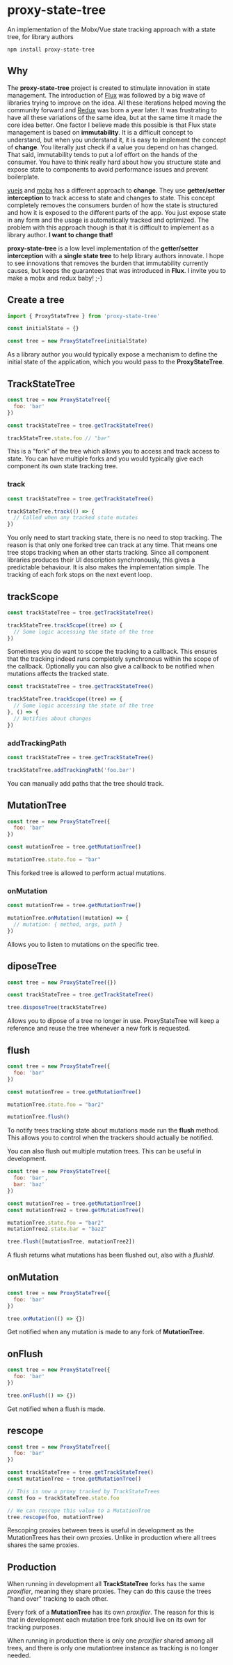 # proxy-state-tree
An implementation of the Mobx/Vue state tracking approach with a state tree, for library authors 

`npm install proxy-state-tree`

## Why
The **proxy-state-tree** project is created to stimulate innovation in state management. The introduction of [Flux](https://facebook.github.io/flux/) was followed by a big wave of libraries trying to improve on the idea. All these iterations helped moving the community forward and [Redux](https://redux.js.org/) was born a year later. It was frustrating to have all these variations of the same idea, but at the same time it made the core idea better. One factor I believe made this possible is that Flux state management is based on **immutability**. It is a difficult concept to understand, but when you understand it, it is easy to implement the concept of **change**. You literally just check if a value you depend on has changed. That said, immutability tends to put a lof effort on the hands of the consumer. You have to think really hard about how you structure state and expose state to components to avoid performance issues and prevent boilerplate.

[vuejs](https://vuejs.org/) and [mobx](https://github.com/mobxjs/mobx) has a different approach to **change**. They use **getter/setter interception** to track access to state and changes to state. This concept completely removes the consumers burden of how the state is structured and how it is exposed to the different parts of the app. You just expose state in any form and the usage is automatically tracked and optimized. The problem with this approach though is that it is difficult to implement as a library author. **I want to change that!**

**proxy-state-tree** is a low level implementation of the **getter/setter interception** with a **single state tree** to help library authors innovate. I hope to see innovations that removes the burden that immutability currently causes, but keeps the guarantees that was introduced in **Flux**. I invite you to make a mobx and redux baby! ;-)

## Create a tree

```js
import { ProxyStateTree } from 'proxy-state-tree'

const initialState = {}

const tree = new ProxyStateTree(initialState)
```

As a library author you would typically expose a mechanism to define the initial state of the application, which you would pass to the **ProxyStateTree**.

## TrackStateTree

```js
const tree = new ProxyStateTree({
  foo: 'bar'
})

const trackStateTree = tree.getTrackStateTree()

trackStateTree.state.foo // "bar"
```

This is a "fork" of the tree which allows you to access and track access to state. You can have multiple forks and you would typically give each component its own state tracking tree.

### track

```js
const trackStateTree = tree.getTrackStateTree()

trackStateTree.track(() => {
  // Called when any tracked state mutates
})
```

You only need to start tracking state, there is no need to stop tracking. The reason is that only one forked tree can track at any time. That means one tree stops tracking when an other starts tracking. Since all component libraries produces their UI description synchronously, this gives a predictable behaviour. It is also makes the implementation simple. The tracking of each fork stops on the next event loop.

## trackScope

```js
const trackStateTree = tree.getTrackStateTree()

trackStateTree.trackScope((tree) => {
  // Some logic accessing the state of the tree
})
```

Sometimes you do want to scope the tracking to a callback. This ensures that the tracking indeed runs completely synchronous within the scope of the callback. Optionally you can also give a callback to be notified when mutations affects the tracked state.

```js
const trackStateTree = tree.getTrackStateTree()

trackStateTree.trackScope((tree) => {
  // Some logic accessing the state of the tree
}, () => {
  // Notifies about changes
})
```

### addTrackingPath

```js
const trackStateTree = tree.getTrackStateTree()

trackStateTree.addTrackingPath('foo.bar')
```

You can manually add paths that the tree should track.

## MutationTree

```js
const tree = new ProxyStateTree({
  foo: 'bar'
})

const mutationTree = tree.getMutationTree()

mutationTree.state.foo = "bar"
```

This forked tree is allowed to perform actual mutations. 

### onMutation

```js
const mutationTree = tree.getMutationTree()

mutationTree.onMutation((mutation) => {
  // mutation: { method, args, path }
})
```

Allows you to listen to mutations on the specific tree.

## diposeTree

```js
const tree = new ProxyStateTree({})

const trackStateTree = tree.getTrackStateTree()

tree.disposeTree(trackStateTree)
```

Allows you to dipose of a tree no longer in use. ProxyStateTree will keep a reference and reuse the tree whenever a new fork is requested.

## flush

```js
const tree = new ProxyStateTree({
  foo: 'bar'
})

const mutationTree = tree.getMutationTree()

mutationTree.state.foo = "bar2"

mutationTree.flush()
```

To notify trees tracking state about mutations made run the **flush** method. This allows you to control when the trackers should actually be notified.

You can also flush out multiple mutation trees. This can be useful in development.

```js
const tree = new ProxyStateTree({
  foo: 'bar',
  bar: 'baz'
})

const mutationTree = tree.getMutationTree()
const mutationTree2 = tree.getMutationTree()

mutationTree.state.foo = "bar2"
mutationTree2.state.bar = "baz2"

tree.flush([mutationTree, mutationTree2])
```

A flush returns what mutations has been flushed out, also with a *flushId*.

## onMutation

```js
const tree = new ProxyStateTree({
  foo: 'bar'
})

tree.onMutation(() => {})
```

Get notified when any mutation is made to any fork of **MutationTree**.

## onFlush

```js
const tree = new ProxyStateTree({
  foo: 'bar'
})

tree.onFlush(() => {})
```

Get notified when a flush is made.


## rescope

```js
const tree = new ProxyStateTree({
  foo: 'bar'
})

const trackStateTree = tree.getTrackStateTree()
const mutationTree = tree.getMutationTree()

// This is now a proxy tracked by TrackStateTrees
const foo = trackStateTree.state.foo

// We can rescope this value to a MutationTree
tree.rescope(foo, mutationTree)
```

Rescoping proxies between trees is useful in development as the MutationTrees has their own proxies. Unlike in production where all trees shares the same proxies.

## Production

When running in development all **TrackStateTree** forks has the same *proxifier*, meaning they share proxies. They can do this cause the trees "hand over" tracking to each other.

Every fork of a **MutationTree** has its own *proxifier*. The reason for this is that in development each mutation tree fork should live on its own for tracking purposes. 

When running in production there is only one *proxifier* shared among all trees, and there is only one mutationtree instance as tracking is no longer needed.
